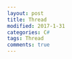 ```yaml
---
layout: post
title: Thread
modified: 2017-1-31
categories: C#
tags: Thread
comments: true
---
```














